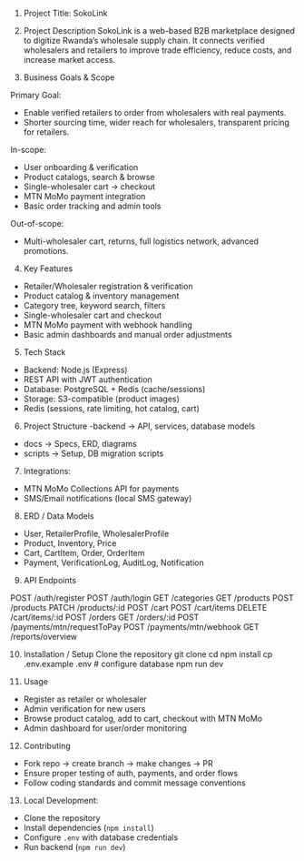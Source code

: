 1. Project Title: SokoLink

2. Project Description
SokoLink is a web-based B2B marketplace designed to digitize Rwanda’s wholesale supply chain. It connects verified wholesalers and retailers to improve trade efficiency, reduce costs, and increase market access. 

3. Business Goals & Scope

Primary Goal:
- Enable verified retailers to order from wholesalers with real payments.
- Shorter sourcing time, wider reach for wholesalers, transparent pricing for retailers.

In-scope:
- User onboarding & verification
- Product catalogs, search & browse
- Single-wholesaler cart → checkout
- MTN MoMo payment integration
- Basic order tracking and admin tools

Out-of-scope:
- Multi-wholesaler cart, returns, full logistics network, advanced promotions.

4. Key Features

- Retailer/Wholesaler registration & verification
- Product catalog & inventory management
- Category tree, keyword search, filters
- Single-wholesaler cart and checkout
- MTN MoMo payment with webhook handling
- Basic admin dashboards and manual order adjustments

5. Tech Stack
- Backend: Node.js (Express)
- REST API with JWT authentication
- Database: PostgreSQL + Redis (cache/sessions)  
- Storage: S3-compatible (product images)
- Redis (sessions, rate limiting, hot catalog, cart)

6. Project Structure
-backend → API, services, database models
- docs → Specs, ERD, diagrams
- scripts → Setup, DB migration scripts

7. Integrations:
- MTN MoMo Collections API for payments
- SMS/Email notifications (local SMS gateway)


8. ERD / Data Models
- User, RetailerProfile, WholesalerProfile
- Product, Inventory, Price
- Cart, CartItem, Order, OrderItem
- Payment, VerificationLog, AuditLog, Notification

9. API Endpoints

POST /auth/register      POST /auth/login
GET /categories          GET /products
POST /products           PATCH /products/:id
POST /cart               POST /cart/items
DELETE /cart/items/:id
POST /orders             GET /orders/:id
POST /payments/mtn/requestToPay
POST /payments/mtn/webhook
GET /reports/overview

10. Installation / Setup
Clone the repository
git clone <repo-url>
cd <repo>
npm install
cp .env.example .env   # configure database
npm run dev

11. Usage
- Register as retailer or wholesaler
- Admin verification for new users
- Browse product catalog, add to cart, checkout with MTN MoMo
- Admin dashboard for user/order monitoring

12. Contributing
- Fork repo → create branch → make changes → PR
- Ensure proper testing of auth, payments, and order flows
- Follow coding standards and commit message conventions

13. Local Development:
- Clone the repository
- Install dependencies (`npm install`)
- Configure `.env` with database credentials
- Run backend (`npm run dev`)
